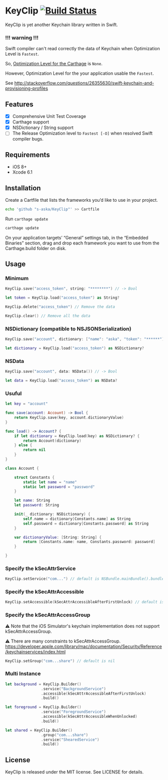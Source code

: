 # KeyClip [![Build Status](https://travis-ci.org/s-aska/KeyClip.svg)](https://travis-ci.org/s-aska/KeyClip)

KeyClip is yet another Keychain library written in Swift.

### !!! warning !!!

Swift compiler can't read correctly the data of Keychain when Optimization Level is `Fastest`.

So, [Optimization Level for the Carthage](https://github.com/s-aska/KeyClip/blob/master/KeyClip.xcodeproj/project.pbxproj#L351) is `None`.

However, Optimization Level for the your application usable the `Fastest`.

See http://stackoverflow.com/questions/26355630/swift-keychain-and-provisioning-profiles

## Features

- [x] Comprehensive Unit Test Coverage
- [x] Carthage support
- [x] NSDictionary / String support
- [ ] The Release Optimization level to `Fastest [-O]` when resolved Swift compiler bugs.

## Requirements

- iOS 8+
- Xcode 6.1


## Installation

Create a Cartfile that lists the frameworks you’d like to use in your project.

```bash
echo 'github "s-aska/KeyClip"' >> Cartfile
```

Run `carthage update`

```bash
carthage update
```

On your application targets’ “General” settings tab, in the “Embedded Binaries” section, drag and drop each framework you want to use from the Carthage.build folder on disk.


## Usage

### Minimum

```swift
KeyClip.save("access_token", string: "********") // -> Bool

let token = KeyClip.load("access_token") as String?

KeyClip.delete("access_token") // Remove the data

KeyClip.clear() // Remove all the data
```

### NSDictionary (compatible to NSJSONSerialization)

```swift
KeyClip.save("account", dictionary: ["name": "aska", "token": "******"]) // -> Bool

let dictionary = KeyClip.load("access_token") as NSDictionary?
```

### NSData

```swift
KeyClip.save("account", data: NSData()) // -> Bool

let data = KeyClip.load("access_token") as NSData?
```

### Usuful

```swift
let key = "account"

func save(account: Account) -> Bool {
    return KeyClip.save(key, account.dictionaryValue)
}

func load() -> Account? {
    if let dictionary = KeyClip.load(key) as NSDictionary? {
        return Account(dictionary)
    } else {
        return nil
    }
}

class Account {

    struct Constants {
        static let name = "name"
        static let password = "password"
    }

    let name: String
    let password: String

    init(_ dictionary: NSDictionary) {
        self.name = dictionary[Constants.name] as String
        self.password = dictionary[Constants.password] as String
    }

    var dictionaryValue: [String: String] {
        return [Constants.name: name, Constants.password: password]
    }

}
```

### Specify the kSecAttrService

```swift
KeyClip.setService("com...") // default is NSBundle.mainBundle().bundleIdentifier
```

### Specify the kSecAttrAccessible

```swift
KeyClip.setAccessible(kSecAttrAccessibleAfterFirstUnlock) // default is kSecAttrAccessibleWhenUnlocked
```

### Specify the kSecAttrAccessGroup

:warning: Note that the iOS Simulator's keychain implementation does not support kSecAttrAccessGroup.

:warning: There are many constraints to kSecAttrAccessGroup. https://developer.apple.com/library/mac/documentation/Security/Reference/keychainservices/index.html

```swift
KeyClip.setGroup("com...share") // default is nil
```

### Multi Instance

```swift
let background = KeyClip.Builder()
                .service("BackgroundService")
                .accessible(kSecAttrAccessibleAfterFirstUnlock)
                .build()

let foreground = KeyClip.Builder()
                .service("ForegroundService")
                .accessible(kSecAttrAccessibleWhenUnlocked)
                .build()

let shared = KeyClip.Builder()
                .group("com...share")
                .service("ShearedService")
                .build()
```


## License

KeyClip is released under the MIT license. See LICENSE for details.
